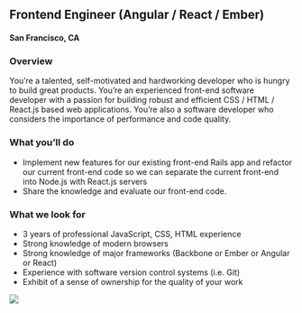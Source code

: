 ## Frontend Engineer (Angular / React / Ember)
#### San Francisco, CA

### Overview
You’re a talented, self-motivated and hardworking developer who is hungry to build great products.  You’re an experienced front-end software developer with a passion for building robust and efficient CSS / HTML / React.js based web applications. You’re also a software developer who considers the importance of performance and code quality.

### What you’ll do
+	Implement new features for our existing front-end Rails app and refactor our current front-end code so we can separate the current front-end into Node.js with React.js servers
+	Share the knowledge and evaluate our front-end code.

### What we look for
+	3 years of professional JavaScript, CSS, HTML experience
+	Strong knowledge of modern browsers
+	Strong knowledge of major frameworks (Backbone or Ember or Angular or React)
+	Experience with software version control systems (i.e. Git)
+	Exhibit of a sense of ownership for the quality of your work


[<img src='https://dabuttonfactory.com/button.png?t=Learn+More&f=Calibri-Bold&ts=24&tc=fff&hp=20&vp=8&c=5&bgt=unicolored&bgc=29aafe'>](https://letsrockit.co/jobs/v29ub2xv-frontend-engineer-angular-react-ember)
